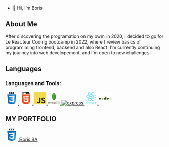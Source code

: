 - 👋 Hi, I’m Boris

## About Me
 After discovering the programation on my owm in 2020, I decided to go for Le Reacteur Coding bootcamp in 2022, where I review basics of programiming frontend, backend and also React.
I'm currently continuing my journey into web developement, and I'm open to new challenges.

## Languages
<h3 align="left">Languages and Tools:</h3>
<p align="left"> <a href="https://www.w3schools.com/css/" target="_blank" rel="noreferrer"> <img src="https://raw.githubusercontent.com/devicons/devicon/master/icons/css3/css3-original-wordmark.svg" alt="css3" width="40" height="40"/> </a>  <a href="https://www.w3.org/html/" target="_blank" rel="noreferrer"> <img src="https://raw.githubusercontent.com/devicons/devicon/master/icons/html5/html5-original-wordmark.svg" alt="html5" width="40" height="40"/> </a> <a href="https://developer.mozilla.org/en-US/docs/Web/JavaScript" target="_blank" rel="noreferrer"> <img src="https://raw.githubusercontent.com/devicons/devicon/master/icons/javascript/javascript-original.svg" alt="javascript" width="40" height="40"/> </a> <a href="https://www.mongodb.com/" target="_blank" rel="noreferrer"> <img src="https://raw.githubusercontent.com/devicons/devicon/master/icons/mongodb/mongodb-original-wordmark.svg" alt="mongodb" width="40" height="40"/> </a><a href="https://expressjs.com/fr/" target="_blank" rel="noreferrer"> <img src="https://upload.wikimedia.org/wikipedia/commons/6/64/Expressjs.png" alt="express" width="80" height="40"/> </a> <a href="https://reactjs.org/" target="_blank" rel="noreferrer"> <img src="https://raw.githubusercontent.com/devicons/devicon/master/icons/react/react-original-wordmark.svg" alt="react" width="40" height="40"/> </a>   <a href="https://nodejs.org" target="_blank" rel="noreferrer"> <img src="https://raw.githubusercontent.com/devicons/devicon/master/icons/nodejs/nodejs-original-wordmark.svg" alt="nodejs" width="40" height="40"/> </a> </p>

## MY PORTFOLIO
<a href="https://boris-ba.netlify.app/"> <img src="https://raw.githubusercontent.com/devicons/devicon/master/icons/css3/css3-original-wordmark.svg" alt="css3" width="40" height="40"/> Boris BA</a>






<!--- - 📫 How to reach me ... --->

<!---
Boris-BA/Boris-BA is a ✨ special ✨ repository because its `README.md` (this file) appears on your GitHub profile.
You can click the Preview link to take a look at your changes.
--->
